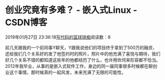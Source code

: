 
# 创业究竟有多难？ - 嵌入式Linux - CSDN博客

2019年01月27日 23:36:18[写代码的篮球球痴](https://me.csdn.net/weiqifa0)阅读数：8


前几天跟我的一个前同事Y聊天，Y跟我说他们的项目终于拿到了500万的融资，还给我们几个关系好的发了他签约时的照片，照片中的他充满了喜悦与期待，我们好几个关系不错的都知道这些年的他都经历了什么，也许用坎坷来形容都不恰当。
2012年我毕业，从事的是嵌入式软件工作，身边的同一届同事很多时候都在聊创业这个事情，那时候真的一起风发，未来充满了无限的可能性。

